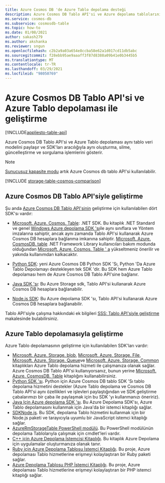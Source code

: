 ```yaml
---
title: Azure Cosmos DB 'de Azure Tablo depolama desteği
description: Azure Cosmos DB Tablo API'si ve Azure depolama tablolarının aynı tablo veri modelini bir işlem paylaşarak nasıl birlikte çalıştığını öğrenin
ms.service: cosmos-db
ms.subservice: cosmosdb-table
ms.topic: how-to
ms.date: 01/08/2021
author: sakash279
ms.author: akshanka
ms.reviewer: sngun
ms.openlocfilehash: c2b2a9a03a654e8ccba58e62a1d017cd11db5abc
ms.sourcegitcommit: f28ebb95ae9aaaff3f87d8388a09b41e0b3445b5
ms.translationtype: MT
ms.contentlocale: tr-TR
ms.lasthandoff: 03/29/2021
ms.locfileid: "98050769"
---
```

# <a name="developing-with-azure-cosmos-db-table-api-and-azure-table-storage"></a>Azure Cosmos DB Tablo API'si ve Azure Tablo depolaması ile geliştirme
[!INCLUDE[appliesto-table-api](includes/appliesto-table-api.md)]

Azure Cosmos DB Tablo API'si ve Azure Tablo depolaması aynı tablo veri modelini paylaşır ve SDK'ları aracılığıyla aynı oluşturma, silme, güncelleştirme ve sorgulama işlemlerini gösterir.

> [!NOTE]
> [Sunucusuz kapasite modu](serverless.md) artık Azure Cosmos db tablo API'si kullanılabilir.

[!INCLUDE [storage-table-cosmos-comparison](../../includes/storage-table-cosmos-comparison.md)]

## <a name="developing-with-the-azure-cosmos-db-table-api"></a>Azure Cosmos DB Tablo API'siyle geliştirme

Şu anda [Azure Cosmos DB Tablo API'sinin](table-introduction.md) geliştirme için kullanılabilen dört SDK'sı vardır: 

* [Microsoft. Azure. Cosmos. Table](https://www.nuget.org/packages/Microsoft.Azure.Cosmos.Table): .NET SDK. Bu kitaplık .NET Standard ve genel [Windows Azure depolama SDK 'sı](https://www.nuget.org/packages/WindowsAzure.Storage)ile aynı sınıflara ve Yöntem imzalarına sahiptir, ancak aynı zamanda Tablo API'si kullanarak Azure Cosmos DB hesaplara bağlanma imkanına sahiptir. [Microsoft. Azure. CosmosDB. table](https://www.nuget.org/packages/Microsoft.Azure.CosmosDB.Table/) .NET Framework Library kullanıcıları bakım modunda olduğundan [Microsoft. Azure. Cosmos. Table ' a](https://www.nuget.org/packages/Microsoft.Azure.Cosmos.Table) yükseltmeniz önerilir ve yakında kullanımdan kalkacaktır.

* [Python SDK](table-sdk-python.md): yeni Azure Cosmos DB Python SDK 'Sı, Python 'Da Azure Tablo Depolamayı destekleyen tek SDK 'dir. Bu SDK hem Azure Tablo depolaması hem de Azure Cosmos DB Tablo API'sine bağlanır.

* [Java SDK 'sı](table-sdk-java.md): Bu Azure Storage sdk, Tablo API'si kullanarak Azure Cosmos DB hesaplara bağlanabilir.

* [Node.js SDK](table-sdk-nodejs.md): Bu Azure depolama SDK 'sı, Tablo API'si kullanarak Azure Cosmos DB hesaplara bağlanabilir.


Tablo API'siyle çalışma hakkındaki ek bilgileri [SSS: Tablo API'siyle geliştirme](table-api-faq.md) makalesinde bulabilirsiniz.

## <a name="developing-with-azure-table-storage"></a>Azure Tablo depolamasıyla geliştirme

Azure Tablo depolamasının geliştirme için kullanılabilen SDK'ları vardır:

- [Microsoft. Azure. Storage. blob](https://www.nuget.org/packages/Microsoft.Azure.Storage.Blob/), [Microsoft. Azure. Storage. File](https://www.nuget.org/packages/Microsoft.Azure.Storage.File/), [Microsoft. Azure. Storage. Queue](https://www.nuget.org/packages/Microsoft.Azure.Storage.Queue/)ve [Microsoft. Azure. Storage. Common](https://www.nuget.org/packages/Microsoft.Azure.Storage.Common/) kitaplıkları Azure Tablo depolama hizmeti ile çalışmanıza olanak sağlar. Azure Cosmos DB Tablo API'si kullanıyorsanız, bunun yerine [Microsoft. Azure. CosmosDB. Table](https://www.nuget.org/packages/Microsoft.Azure.CosmosDB.Table/) kitaplığını kullanabilirsiniz.
- [Python SDK 'sı](https://github.com/Azure/azure-cosmos-table-python). Python için Azure Cosmos DB tablo SDK 'Sı tablo depolama hizmetini destekler (Azure Tablo depolama ve Cosmos DB Tablo API'si aynı özellikleri ve işlevleri paylaştığından ve SDK geliştirme çabalarımızı bir çaba ile paylaşmak için bu SDK 'yı kullanmanızı öneririz).
- [Java Için Azure depolama SDK 'sı](https://github.com/azure/azure-storage-java). Bu Azure Depolama SDK'sı, Azure Tablo depolamasını kullanmak için Java'da bir istemci kitaplığı sağlar.
- [ SDKNode.js](https://github.com/Azure/azure-storage-node). Bu SDK, depolama Tablo hizmetini kullanmak için bir Node.js paketi ve tarayıcıyla uyumlu bir JavaScript istemci kitaplığı sağlar.
- [AzureRmStorageTable PowerShell modülü](https://www.powershellgallery.com/packages/AzureRmStorageTable). Bu PowerShell modülünün depolama Tablolarıyla çalışmak için cmdlet'leri vardır.
- [C++ için Azure Depolama İstemcisi Kitaplığı](https://github.com/Azure/azure-storage-cpp/). Bu kitaplık Azure Depolama için uygulamalar oluşturmanıza olanak tanır.
- [Ruby için Azure Depolama Tablosu İstemci Kitaplığı](https://github.com/azure/azure-storage-ruby/tree/master/table). Bu proje, Azure depolaması Tablo hizmetlerine erişmeyi kolaylaştıran bir Ruby paketi sağlar.
- [Azure Depolama Tablosu PHP İstemci Kitaplığı](https://github.com/Azure/azure-storage-php/tree/master/azure-storage-table). Bu proje, Azure depolaması Tablo hizmetlerine erişmeyi kolaylaştıran bir PHP istemci kitaplığı sağlar.


   





